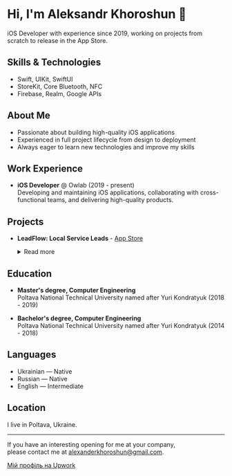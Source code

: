 # Hi, I'm Aleksandr Khoroshun 👋

iOS Developer with experience since 2019, working on projects from scratch to release in the App Store.

## Skills & Technologies

- Swift, UIKit, SwiftUI  
- StoreKit, Core Bluetooth, NFC  
- Firebase, Realm, Google APIs  

## About Me

- Passionate about building high-quality iOS applications  
- Experienced in full project lifecycle from design to deployment  
- Always eager to learn new technologies and improve my skills  

## Work Experience

- **iOS Developer** @ Owlab (2019 - present)  
  Developing and maintaining iOS applications, collaborating with cross-functional teams, and delivering high-quality products.

## Projects

- **LeadFlow: Local Service Leads** - [App Store](https://apps.apple.com/us/app/leadflow-local-service-leads/id6743531643)

  <details>
  <summary>Read more</summary>
  <br>

  **LeadFlow** is a mobile app designed for contractors and local service professionals to get real customer leads fast. It continuously monitors local online requests 24/7 and sends instant notifications when someone nearby needs a service like landscaping, roofing, remodeling, fencing, and more.

  The app helps users grow their business without spending money on ads by connecting them directly with people actively looking for services.

  **Technologies & Skills:** Swift · UIKit · MapKit · In-App Purchases · Push Notifications

  </details>

## Education

- **Master's degree, Computer Engineering**  
  Poltava National Technical University named after Yuri Kondratyuk (2018 - 2019)

- **Bachelor's degree, Computer Engineering**  
  Poltava National Technical University named after Yuri Kondratyuk (2014 - 2018)

## Languages

- Ukrainian — Native  
- Russian — Native  
- English — Intermediate  

## Location

I live in Poltava, Ukraine.

---

If you have an interesting opening for me at your company,  
please contact me at [alexanderkhoroshun@gmail.com](mailto:alexanderkhoroshun@gmail.com).

[Мій профіль на Upwork](https://www.upwork.com/freelancers/~01078af842481506b4)
